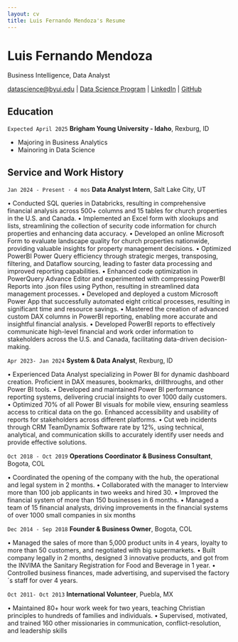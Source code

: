 ```yaml
---
layout: cv
title: Luis Fernando Mendoza's Resume
---
```

# Luis Fernando Mendoza
Business Intelligence, Data Analyst

<div id="webaddress">
<a href="datascience@byui.edu">datascience@byui.edu</a>
| <a href="https://byuidatascience.github.io/development.html">Data Science Program</a>
| <a href="https://www.linkedin.com/groups/13537407/">LinkedIn</a>
| <a href="https://github.com/byuids-resumes">GitHub</a>
</div>


## Education

`Expected April 2025`
__Brigham Young University - Idaho__, Rexburg, ID

- Majoring in Business Analytics
- Mainoring in Data Science


## Service and Work History

`Jan 2024 - Present · 4 mos`
__Data Analyst Intern__, Salt Lake City, UT

• Conducted SQL queries in Databricks, resulting in comprehensive financial analysis across 500+ columns and 15 tables for church properties in the U.S. and Canada.
• Implemented an Excel form with xlookups and lists, streamlining the collection of security code information for church properties and enhancing data accuracy.
• Developed an online Microsoft Form to evaluate landscape quality for church properties nationwide, providing valuable insights for property management decisions.
• Optimized PowerBI Power Query efficiency through strategic merges, transposing, filtering, and Dataflow sourcing, leading to faster data processing and improved reporting capabilities.
• Enhanced code optimization in PowerQuery Advance Editor and experimented with compressing PowerBI Reports into .json files using Python, resulting in streamlined data management processes.
• Developed and deployed a custom Microsoft Power App that successfully automated eight critical processes, resulting in significant time and resource savings.
• Mastered the creation of advanced custom DAX columns in PowerBI reporting, enabling more accurate and insightful financial analysis.
• Developed PowerBI reports to effectively communicate high-level financial and work order information to stakeholders across the U.S. and Canada, facilitating data-driven decision-making.

`Apr 2023- Jan 2024`
__System & Data Analyst__, Rexburg, ID

• Experienced Data Analyst specializing in Power BI for dynamic dashboard creation. Proficient in DAX measures, bookmarks, drillthroughs, and other Power BI tools.
• Developed and maintained Power BI performance reporting systems, delivering crucial insights to over 1000 daily customers.
• Optimized 70% of all Power BI visuals for mobile view, ensuring seamless access to critical data on the go. Enhanced accessibility and usability of reports for stakeholders across different platforms.
• Cut web incidents through CRM TeamDynamix Software rate by 12%, using technical, analytical, and communication skills to accurately identify user needs and provide effective solutions.

`Oct 2018 - Oct 2019`
__Operations Coordinator & Business Consultant__, Bogota, COL

• Coordinated the opening of the company with the hub, the operational and legal system in 2 months.
• Collaborated with the manager to Interview more than 100 job applicants in two weeks and hired 30.
• Improved the financial system of more than 150 businesses in 6 months.
• Managed a team of 15 financial analysts, driving improvements in the financial systems of over 1000 small companies in six months

`Dec 2014 - Sep 2018`
__Founder & Business Owner__, Bogota, COL

• Managed the sales of more than 5,000 product units in 4 years, loyalty to more than 50 customers, and negotiated with big supermarkets.
• Built company legally in 2 months, designed 3 innovative products, and got from the INVIMA the Sanitary Registration for Food and Beverage in 1 year.
• Controlled business finances, made advertising, and supervised the factory´s staff for over 4 years.

`Oct 2011- Oct 2013`
__International Volunteer__, Puebla, MX

• Maintained 80+ hour work week for two years, teaching Christian principles to hundreds of families and individuals.
• Supervised, motivated, and trained 160 other missionaries in communication, conflict-resolution, and leadership skills


<!-- ### Footer

Last updated: April 2024 -->
